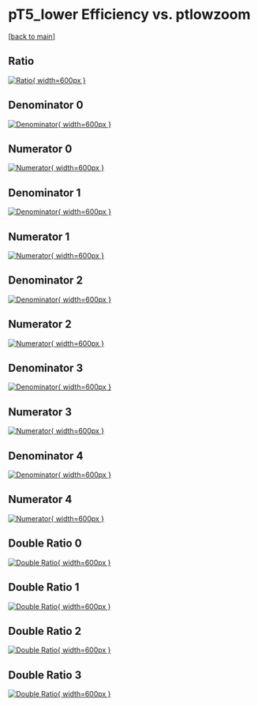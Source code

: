 # pT5_lower Efficiency vs. ptlowzoom

[[back to main](./)]



## Ratio

[![Ratio](../mtv/var/pT5_lower_xtr_321_1_eff_ptlowzoom.png){ width=600px }](../mtv/var/pT5_lower_xtr_321_1_eff_ptlowzoom.pdf)

## Denominator 0

[![Denominator](../mtv/den/pT5_lower_xtr_321_1_eff_ptlowzoom_den0.png){ width=600px }](../mtv/den/pT5_lower_xtr_321_1_eff_ptlowzoom_den0.pdf)

## Numerator 0

[![Numerator](../mtv/num/pT5_lower_xtr_321_1_eff_ptlowzoom_num0.png){ width=600px }](../mtv/num/pT5_lower_xtr_321_1_eff_ptlowzoom_num0.pdf)

## Denominator 1

[![Denominator](../mtv/den/pT5_lower_xtr_321_1_eff_ptlowzoom_den1.png){ width=600px }](../mtv/den/pT5_lower_xtr_321_1_eff_ptlowzoom_den1.pdf)

## Numerator 1

[![Numerator](../mtv/num/pT5_lower_xtr_321_1_eff_ptlowzoom_num1.png){ width=600px }](../mtv/num/pT5_lower_xtr_321_1_eff_ptlowzoom_num1.pdf)

## Denominator 2

[![Denominator](../mtv/den/pT5_lower_xtr_321_1_eff_ptlowzoom_den2.png){ width=600px }](../mtv/den/pT5_lower_xtr_321_1_eff_ptlowzoom_den2.pdf)

## Numerator 2

[![Numerator](../mtv/num/pT5_lower_xtr_321_1_eff_ptlowzoom_num2.png){ width=600px }](../mtv/num/pT5_lower_xtr_321_1_eff_ptlowzoom_num2.pdf)

## Denominator 3

[![Denominator](../mtv/den/pT5_lower_xtr_321_1_eff_ptlowzoom_den3.png){ width=600px }](../mtv/den/pT5_lower_xtr_321_1_eff_ptlowzoom_den3.pdf)

## Numerator 3

[![Numerator](../mtv/num/pT5_lower_xtr_321_1_eff_ptlowzoom_num3.png){ width=600px }](../mtv/num/pT5_lower_xtr_321_1_eff_ptlowzoom_num3.pdf)

## Denominator 4

[![Denominator](../mtv/den/pT5_lower_xtr_321_1_eff_ptlowzoom_den4.png){ width=600px }](../mtv/den/pT5_lower_xtr_321_1_eff_ptlowzoom_den4.pdf)

## Numerator 4

[![Numerator](../mtv/num/pT5_lower_xtr_321_1_eff_ptlowzoom_num4.png){ width=600px }](../mtv/num/pT5_lower_xtr_321_1_eff_ptlowzoom_num4.pdf)

## Double Ratio 0

[![Double Ratio](../mtv/ratio/pT5_lower_xtr_321_1_eff_ptlowzoom_ratio0.png){ width=600px }](../mtv/ratio/pT5_lower_xtr_321_1_eff_ptlowzoom_ratio0.pdf)

## Double Ratio 1

[![Double Ratio](../mtv/ratio/pT5_lower_xtr_321_1_eff_ptlowzoom_ratio1.png){ width=600px }](../mtv/ratio/pT5_lower_xtr_321_1_eff_ptlowzoom_ratio1.pdf)

## Double Ratio 2

[![Double Ratio](../mtv/ratio/pT5_lower_xtr_321_1_eff_ptlowzoom_ratio2.png){ width=600px }](../mtv/ratio/pT5_lower_xtr_321_1_eff_ptlowzoom_ratio2.pdf)

## Double Ratio 3

[![Double Ratio](../mtv/ratio/pT5_lower_xtr_321_1_eff_ptlowzoom_ratio3.png){ width=600px }](../mtv/ratio/pT5_lower_xtr_321_1_eff_ptlowzoom_ratio3.pdf)

